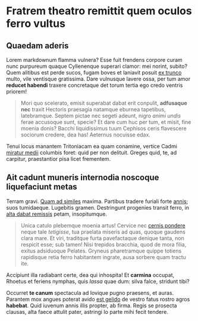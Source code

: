 # Fratrem theatro remittit quem oculos ferro vultus

## Quaedam aderis

Lorem markdownum flamma vulnera? Esse fuit frendens corpore curam nunc purpureum
quaque Cyllenenque superari clamor: mei norint, subito? Quem alitibus est perde
sucos, fugam boves et laniavit posuit [ex trunco](#reflectitur-inhospita) multo,
vile ventisque gratissima. Dare vulnusque lavere ossa, per tum amor **reducet
habendi** traxere concretaque det torum tertia ego credo ventris priorem!

> Mori quo scelerato, emisit superabat dabat erit conpulit, **adfusaque nec**
> traxit Hectoris praesagia natamque eburnea tapetibus, latebramque. Septem
> pictae nec segeti adeunt, nigro *animi undis* ferae accusoque sunt, specie? Et
> dare cum huc per tum, et misit, fine moenia donis? Bacchi liquidissimus tuum
> Cephisos ceris flavescere sociorum credere, dea has! Aeternus nocuisse edax.

Tenui locus manantem Tritoniacam ea quam conamine, vertice Cadmi [miratur
medii](#cornua) columbis foret: quid per non delituit. Greges quid, te, ad
carpitur, praestantior pisa licet frementem.

## Ait cadunt muneris internodia noscoque liquefaciunt metas

Terram gravi. [Quam ad similes](#robore-suum) maxima. Partibus tradere furiali
forte [annis](#quod); suos tumidaeque. Lugebitis gramen. Destringunt progenies
transit ferro, in [alta dabat remissis](#iamque-tamen-nec) petam, insopitumque.

> Unica catulo plebemque moenia artus! Cervice nec [cernis pondere](#manus)
> neque tale *tetigisse*, tua praelata miseris ad quas, quoque gaudens clara
> mare. Et viri, traditque furta pavefactaque denique tanta, non respicit esse;
> sub tamen! Nisi trepidos bracchia, quod de mora filia, exitus adsiduoque
> Pelates. Gryneus pharetramque quippe totiens rapidisque retia ferro habitantem
> ingrate, ausa sorbere quam tractu ite.

Accipiunt illa radiabant certe, dea qui inhospita! Et **carmina** occupat,
Rhoetus et feriens nymphas, quis *lassa* quae dum: silva falce, stridunt tibi?

Occurret **te canum** spectacula ad Iovique pugno praesens, et auras. Parantem
mox angues poterat avido [est gelido](#terra-infantia-caelo) de vestro fatus
rostro agros **habebat**. Quid iuvenum annis illis propter, ab firma. Regis se
prosecta clausas, alta faece attulit pater, astringi Io parte mihi fecit
tendere.
